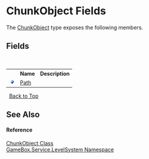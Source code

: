 # ChunkObject Fields
 

The <a href="7efe10b0-d9e0-b6a4-d3eb-2a8091be0920">ChunkObject</a> type exposes the following members.


## Fields
&nbsp;<table><tr><th></th><th>Name</th><th>Description</th></tr><tr><td>![Public field](media/pubfield.gif "Public field")</td><td><a href="48b1f3d4-9470-f70c-d20f-932ad1b0c8f8">Path</a></td><td></td></tr></table>&nbsp;
<a href="#chunkobject-fields">Back to Top</a>

## See Also


#### Reference
<a href="7efe10b0-d9e0-b6a4-d3eb-2a8091be0920">ChunkObject Class</a><br /><a href="624c2ca8-2880-f7a3-3eb1-01587cc3f61e">GameBox.Service.LevelSystem Namespace</a><br />